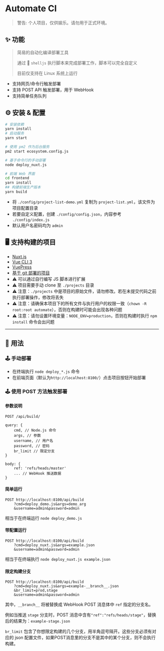 # Automate CI

> 警告: 个人项目，仅供娱乐。请勿用于正式环境。

## ✨ 功能

> 简易的自动化编译部署工具
> 
> 通过 🐚 `shelljs` 执行脚本来完成部署工作，脚本可以完全自定义
> 
> 目前仅支持在 Linux 系统上运行

- 支持网页/命令行触发部署
- 支持 POST API 触发部署，用于 WebHook
- 支持简单任务队列

## ⚙ 安装 & 配置

```sh
# 安装依赖
yarn install
# 启动服务
yarn start

# 使用 pm2 作为后台服务
pm2 start ecosystem.config.js

# 基于命令行的手动部署
node deploy_nuxt.js

# 前端 Web 界面
cd frontend
yarn install
## 构建前端生产版本
yarn build
```

- 将 `./config/project-list-demo.yml` 复制为 `project-list.yml`，该文件为项目配置目录
- 若要自定义配置，创建 `./config/config.json`，内容参考 `./config/index.js`
- 默认用户名密码均为 `admin`

## 🖥️ 支持构建的项目

- [Nuxt.js](./deploy_nuxt.md)
- [Vue CLI 3](./deploy_vuecli3.js)
- [VuePress](./deploy_vuepress.js)
- [基于 git 部署的项目](./deploy_git.js)
- ⚠ 可以通过自行编写 JS 脚本进行扩展
- ⚠ 项目需要手动 clone 至 `./projects` 目录
- ⚠ 注意：`./projects` 中是项目的原始文件，请勿修改。若在未提交代码之前执行部署操作，修改将丢失
- ⚠ 注意：请确保本项目下的所有文件与执行用户的权限一致（`chown -R root:root automate`），否则在构建时可能会出现各种问题
- ⚠ 注意：请勿设置环境变量：`NODE_ENV=production`，否则在构建时执行 `npm install` 命令会出问题

---

## 🔮 用法

### 🕹 手动部署

- 在终端执行 `node deploy_*.js` 命令
- 在前端页面（默认为`http://localhost:8100/`）点击项目按钮开始部署

### 🕹 使用 POST 方法触发部署

#### 参数说明

```
POST /api/build/

query: {
    cmd, // Node.js 命令
    args, // 参数
    username, // 用户名
    password, // 密码
    br_limit // 限定分支
}

body: {
    ref: 'refs/heads/master'
    ... // WebHook 推送数据
}
```

#### 简单运行

```
POST http://localhost:8100/api/build
	?cmd=deploy_demo.js&args=demo_arg
	&username=admin&password=admin
```

相当于在终端运行 `node deploy_demo.js`

#### 带配置运行

```
POST http://localhost:8100/api/build
	?cmd=deploy_nuxt.js&args=example.json
	&username=admin&password=admin
```
相当于在终端执行 `node deploy_nuxt.js example.json`

#### 限定构建分支

```
POST http://localhost:8100/api/build
	?cmd=deploy_nuxt.js&args=example-__branch__.json
    &br_limit=prod,stage
    &username=admin&password=admin
```

其中，`__branch__` 将被替换成 WebHook POST 消息体中 `ref` 指定的分支名。

例如当推送 `stage` 分支时，POST 消息中含有`"ref":"refs/heads/stage"`，替换后的结果为：`example-stage.json`

`br_limit` 包含了你想限定构建的几个分支，用半角逗号隔开。这些分支必须有对应的 json 配置文件，如果POST消息里的分支不是其中的某个分支，则不会执行构建。
